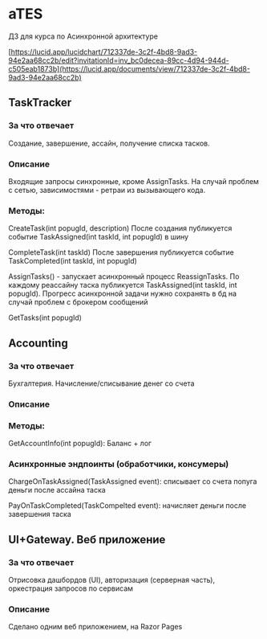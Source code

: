 # aTES
ДЗ для курса по Асинхронной архитектуре

[https://lucid.app/lucidchart/712337de-3c2f-4bd8-9ad3-94e2aa68cc2b/edit?invitationId=inv_bc0decea-89cc-4d94-944d-c505eab1873b](https://lucid.app/documents/view/712337de-3c2f-4bd8-9ad3-94e2aa68cc2b)

## TaskTracker

### За что отвечает 
Создание, завершение, ассайн, получение списка тасков.

### Описание
Входящие запросы синхронные, кроме AssignTasks.
На случай проблем с сетью, зависимостями - ретраи из вызывающего кода.

### Методы:
CreateTask(int popugId, description)
После создания публикуется событие TaskAssigned(int taskId, int popugId) в шину

CompleteTask(int taskId)
После завершения публикуется событие TaskCompleted(int taskId, int popugId)

AssignTasks() - запускает асинхронный процесс ReassignTasks. 
По каждому реассайну таска публикуется TaskAssigned(int taskId, int popugId). Прогресс асинхронной задачи нужно сохранять в бд на случай проблем с брокером сообщений

GetTasks(int popugId)

## Accounting

### За что отвечает 
Бухгалтерия. Начисление/списывание денег со счета

### Описание

### Методы:
GetAccountInfo(int popugId):
Баланс + лог

### Асинхронные эндпоинты (обработчики, консумеры)
ChargeOnTaskAssigned(TaskAssigned event): списывает со счета попуга деньги после ассайна таска

PayOnTaskCompleted(TaskCompelted event): начисляет деньги после завершения таска


## UI+Gateway. Веб приложение
### За что отвечает
Отрисовка дашбордов (UI), авторизация (серверная часть), оркестрация запросов по сервисам

### Описание
Сделано одним веб приложением, на Razor Pages
